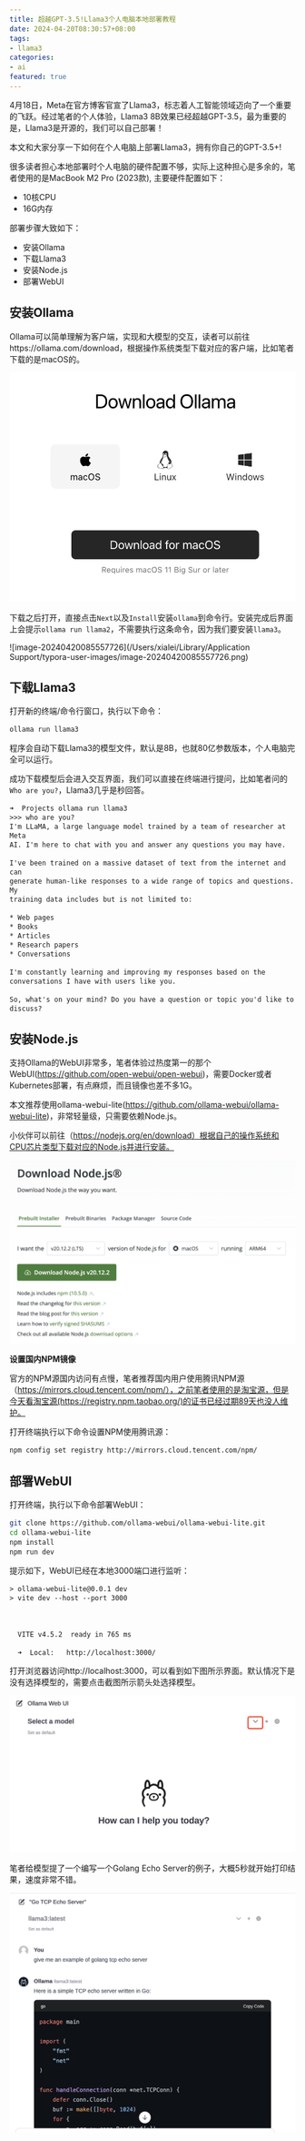 ```yaml
---
title: 超越GPT-3.5!Llama3个人电脑本地部署教程
date: 2024-04-20T08:30:57+08:00
tags: 
- llama3
categories:
- ai
featured: true
---
```

4月18日，Meta在官方博客官宣了Llama3，标志着人工智能领域迈向了一个重要的飞跃。经过笔者的个人体验，Llama3 8B效果已经超越GPT-3.5，最为重要的是，Llama3是开源的，我们可以自己部署！

本文和大家分享一下如何在个人电脑上部署Llama3，拥有你自己的GPT-3.5+!

很多读者担心本地部署时个人电脑的硬件配置不够，实际上这种担心是多余的，笔者使用的是MacBook M2 Pro (2023款), 主要硬件配置如下：

+ 10核CPU
+ 16G内存

部署步骤大致如下：

+ 安装Ollama
+ 下载Llama3
+ 安装Node.js
+ 部署WebUI

## 安装Ollama

Ollama可以简单理解为客户端，实现和大模型的交互，读者可以前往https://ollama.com/download，根据操作系统类型下载对应的客户端，比如笔者下载的是macOS的。

![WX20240420-085342@2x](https://raw.githubusercontent.com/xialeistudio/picture-bucket/main/blog/WX20240420-085342%402x.png)

下载之后打开，直接点击`Next`以及`Install`安装`ollama`到命令行。安装完成后界面上会提示`ollama run llama2`，不需要执行这条命令，因为我们要安装`llama3`。

 ![image-20240420085557726](/Users/xialei/Library/Application Support/typora-user-images/image-20240420085557726.png)

## 下载Llama3

打开新的终端/命令行窗口，执行以下命令：

```bash
ollama run llama3
```

程序会自动下载Llama3的模型文件，默认是8B，也就80亿参数版本，个人电脑完全可以运行。

成功下载模型后会进入交互界面，我们可以直接在终端进行提问，比如笔者问的`Who are you?`，Llama3几乎是秒回答。

```
➜  Projects ollama run llama3
>>> who are you?
I'm LLaMA, a large language model trained by a team of researcher at Meta 
AI. I'm here to chat with you and answer any questions you may have.

I've been trained on a massive dataset of text from the internet and can 
generate human-like responses to a wide range of topics and questions. My 
training data includes but is not limited to:

* Web pages
* Books
* Articles
* Research papers
* Conversations

I'm constantly learning and improving my responses based on the 
conversations I have with users like you.

So, what's on your mind? Do you have a question or topic you'd like to 
discuss?
```

## 安装Node.js

支持Ollama的WebUI非常多，笔者体验过热度第一的那个WebUI(https://github.com/open-webui/open-webui)，需要Docker或者Kubernetes部署，有点麻烦，而且镜像也差不多1G。

本文推荐使用ollama-webui-lite(https://github.com/ollama-webui/ollama-webui-lite)，非常轻量级，只需要依赖Node.js。

小伙伴可以前往（https://nodejs.org/en/download）根据自己的操作系统和CPU芯片类型下载对应的Node.js并进行安装。

![image-20240420090338877](https://raw.githubusercontent.com/xialeistudio/picture-bucket/main/blog/image-20240420090338877.png)

**设置国内NPM镜像**

官方的NPM源国内访问有点慢，笔者推荐国内用户使用腾讯NPM源（https://mirrors.cloud.tencent.com/npm/），之前笔者使用的是淘宝源，但是今天看淘宝源(https://registry.npm.taobao.org/)的证书已经过期89天也没人维护。

打开终端执行以下命令设置NPM使用腾讯源：

```bash
npm config set registry http://mirrors.cloud.tencent.com/npm/
```

## 部署WebUI

打开终端，执行以下命令部署WebUI：

```bash
git clone https://github.com/ollama-webui/ollama-webui-lite.git
cd ollama-webui-lite
npm install
npm run dev
```

提示如下，WebUI已经在本地3000端口进行监听：

```
> ollama-webui-lite@0.0.1 dev
> vite dev --host --port 3000



  VITE v4.5.2  ready in 765 ms

  ➜  Local:   http://localhost:3000/
```

打开浏览器访问http://localhost:3000，可以看到如下图所示界面。默认情况下是没有选择模型的，需要点击截图所示箭头处选择模型。

![image-20240420091143684](https://raw.githubusercontent.com/xialeistudio/picture-bucket/main/blog/image-20240420091143684.png)

笔者给模型提了一个编写一个Golang Echo Server的例子，大概5秒就开始打印结果，速度非常不错。

![image-20240420091325732](https://raw.githubusercontent.com/xialeistudio/picture-bucket/main/blog/image-20240420091325732.png)
